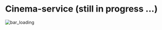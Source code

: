 # Cinema-service (still in progress ...) 
![bar_loading](https://user-images.githubusercontent.com/92114777/163718329-1b1f6a1c-b531-4736-8217-5950647533da.png)

